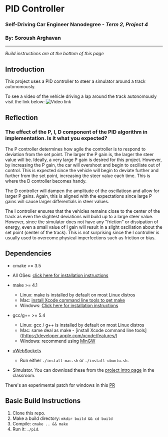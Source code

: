 # PID Controller
### Self-Driving Car Engineer Nanodegree - _Term 2, Project 4_
### By: **Soroush Arghavan**
---

_Build instructions are at the bottom of this page_

## Introduction
This project uses a PID controller to steer a simulator around a track autonomously.

To see a video of the vehicle driving a lap around the track autonomously visit the link below:
![Video link](https://youtu.be/rteyqHYAR4Q)

## Reflection
### The effect of the P, I, D component of the PID algorithm in implementation. Is it what you expected?
The P controller determines how agile the controller is to respond to deviation from the set point. The larger the P gain is, the larger the steer value will be. Ideally, a very large P gain is desired for this project. However, by increasing the P gain, the car will overshoot and begin to oscillate out of control. This is expected since the vehicle will begin to deviate further and further from the set point, increasing the steer value each time. This is where the D controller becomes handy.

The D controller will dampen the amplitude of the oscillatiosn and allow for larger P gains. Again, this is aligned with the expectations since large P gains will cause larger differentials in steer values.

The I controller ensures that the vehicles remains close to the center of the track as even the slightest deviations will build up to a large steer value. However, since the simulator does not have any "friction" or dissipation of energy, even a small value of I gain will result in a slight oscillation about the set point (center of the track). This is not surprising since the I controller is usually used to overcome physical imperfections such as friction or bias.

## Dependencies

* cmake >= 3.5
 * All OSes: [click here for installation instructions](https://cmake.org/install/)
* make >= 4.1
  * Linux: make is installed by default on most Linux distros
  * Mac: [install Xcode command line tools to get make](https://developer.apple.com/xcode/features/)
  * Windows: [Click here for installation instructions](http://gnuwin32.sourceforge.net/packages/make.htm)
* gcc/g++ >= 5.4
  * Linux: gcc / g++ is installed by default on most Linux distros
  * Mac: same deal as make - [install Xcode command line tools]((https://developer.apple.com/xcode/features/)
  * Windows: recommend using [MinGW](http://www.mingw.org/)
* [uWebSockets](https://github.com/uWebSockets/uWebSockets)
  * Run either `./install-mac.sh` or `./install-ubuntu.sh`.

* Simulator. You can download these from the [project intro page](https://github.com/udacity/self-driving-car-sim/releases) in the classroom.

There's an experimental patch for windows in this [PR](https://github.com/udacity/CarND-PID-Control-Project/pull/3)

## Basic Build Instructions

1. Clone this repo.
2. Make a build directory: `mkdir build && cd build`
3. Compile: `cmake .. && make`
4. Run it: `./pid`. 

